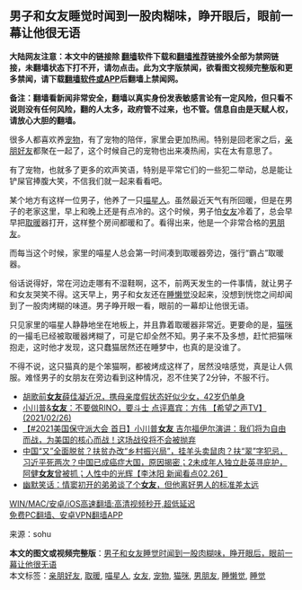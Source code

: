  <h2>男子和女友睡觉时闻到一股肉糊味，睁开眼后，眼前一幕让他很无语</h2> <p class="notice"><b>大陆网友注意：本文中的链接除 <a href="https://github.com/bannedbook/fanqiang" >翻墙</a>软件下载和<a href="https://github.com/killgcd/justmysocks/blob/master/README.md">翻墙推荐</a>链接外全部为禁网链接，未翻墙状态下打不开，请勿点击。此为文字版禁闻，欲看图文视频完整版和更多禁闻，请下载<a href="https://github.com/bannedbook/fanqiang">翻墙软件或APP</a>后翻墙上禁闻网。</p><p>备注：翻墙看新闻非常安全，翻墙以真实身份发表敏感言论有一定风险，但只看不说则没有任何风险，翻的人太多，政府管不过来，也不管。信息自由是天赋人权，请放心大胆的翻墙。</b></p>  <div class="entry"> <p>很多人都喜欢养<a href="https://www.bannedbook.org/bnews/tag/%e5%ae%a0%e7%89%a9/" class="st_tag internal_tag" rel="tag" title="标签 宠物 下的日志">宠物</a>，有了宠物的陪伴，家里会更加热闹。特别是回老家之后，<a href="https://www.bannedbook.org/bnews/tag/%E4%BA%B2%E6%9C%8B%E5%A5%BD%E5%8F%8B/" class="st_tag internal_tag" rel="tag" title="标签 亲朋好友 下的日志">亲朋好友</a>都聚在一起了，这个时候自己的宠物也出来凑热闹，实在太有意思了。</p> <p>有了宠物，也就多了更多的欢声笑语，特别是平常它们的一些犯二举动，总是能让铲屎官捧腹大笑，不信我们就一起来看看吧。</p>  <p>某个地方有这样一位男子，他养了一只<a href="https://www.bannedbook.org/bnews/tag/%e5%96%b5%e6%98%9f%e4%ba%ba/" class="st_tag internal_tag" rel="tag" title="标签 喵星人 下的日志">喵星人</a>。虽然最近天气有所回暖，但是在男子的老家这里，早上和晚上还是有点冷的。这个时候，男子怕<a href="https://www.bannedbook.org/bnews/tag/%e5%a5%b3%e5%8f%8b/" class="st_tag internal_tag" rel="tag" title="标签 女友 下的日志">女友</a>冷着了，总会早早把<a href="https://www.bannedbook.org/bnews/tag/%E5%8F%96%E6%9A%96/" class="st_tag internal_tag" rel="tag" title="标签 取暖 下的日志">取暖</a>器打开，这样整个房间都暖和了。看得出来，他是一个非常合格的<a href="https://www.bannedbook.org/bnews/tag/%E7%94%B7%E6%9C%8B%E5%8F%8B/" class="st_tag internal_tag" rel="tag" title="标签 男朋友 下的日志">男朋友</a>。</p> <p>而每当这个时候，家里的喵星人总会第一时间凑到取暖器旁边，强行“霸占”取暖器。</p>  <p>俗话说得好，常在河边走哪有不湿鞋啊，这不，前两天发生的一件事情，就让男子和女友哭笑不得。这天早上，男子和女友还在<a href="https://www.bannedbook.org/bnews/tag/%E7%9D%A1%E6%87%92%E8%A7%89/" class="st_tag internal_tag" rel="tag" title="标签 睡懒觉 下的日志">睡懒觉</a>没起来，没想到恍惚之间却闻到了一股肉烤糊的味道。男子睁开眼一看，眼前的一幕却让他很无语。</p> <p>只见家里的喵星人静静地坐在地板上，并且靠着取暖器非常近。更要命的是，<a href="https://www.bannedbook.org/bnews/tag/%e7%8c%ab%e5%92%aa/" class="st_tag internal_tag" rel="tag" title="标签 猫咪 下的日志">猫咪</a>的一撮毛已经被取暖器烤糊了，可是它却全然不知。男子来不及多想，赶忙把猫咪抱走，这时他才发现，这只蠢猫居然还在睡梦中，也真的是没谁了。</p>  <p>不得不说，这只猫真的是个笨猫啊，都被烤成这样了，居然没啥感觉，真是让人佩服。难怪男子的女朋友在旁边看到这种情况，忍不住笑了2分钟，不服不行。</p> <ul class='op-related-articles' title='相关阅读'> <li><a href='https://www.bannedbook.org/bnews/yule/20210227/1494875.html' target='_blank'>胡歌前<b>女友</b>薛佳凝近况，携母亲度假状态好似少女，42岁仍单身</a></li> <li><a href='https://www.bannedbook.org/bnews/comments/20210227/1494775.html' target='_blank'>小川普&<b>女友</b>：不要做RINO，要斗士    点评嘉宾：方伟 【希望之声TV】(2021/02/26)</a></li> <li><a href='https://www.bannedbook.org/bnews/bannedvideo/20210227/1494729.html' target='_blank'>【#2021美国保守派大会 首日】小川普<b>女友</b> 吉尔福伊尔演讲：我们将为自由而战，为美国的核心而战！这场战役将不会被抛弃</a></li> <li><a href='https://www.bannedbook.org/bnews/bannedvideo/20210226/1494191.html' target='_blank'>中国“又”全面脱贫？扶贫办改“乡村振兴局”，挂羊头卖鼠肉？扶“翠”字犯忌，习近平死两次？中国已成癌症大国，原因揭密；2未成年人独立赴英寻庇护，阿健<b>女友</b>曾被抓；人性中的光辉【李沐阳 新闻看点02.26】</a></li> <li><a href='https://www.bannedbook.org/bnews/funmedia/20210226/1494135.html' target='_blank'>幽默笑话：情窦初开的弟弟谈了个<b>女友</b>，但他离好男人的标准差太远</a></li> </ul> <p class="texttj"> <a href="https://github.com/bannedbook/fanqiang/wiki/V2ray%E6%9C%BA%E5%9C%BA" target="_blank">WIN/MAC/安卓/iOS高速翻墙:高清视频秒开,超低延迟</a><br/> <a href="https://github.com/bannedbook/fanqiang/wiki/%E7%A6%81%E9%97%BB%E7%BD%91%E5%AE%89%E5%8D%93%E7%BF%BB%E5%A2%99%E6%96%B0%E9%97%BBAPP" target="_blank">免费PC翻墙、安卓VPN翻墙APP</a></p><p> 来源：sohu </p><a name='sharetosocial'></a>       <div><b>本文的图文或视频完整版</b>：<a href='https://www.bannedbook.org/bnews/funmedia/20210228/1495355.html'>男子和女友睡觉时闻到一股肉糊味，睁开眼后，眼前一幕让他很无语</a></div>  </div><!--END ENTRY--> <div class="postfooter"> <div>本文标签：<a href="https://www.bannedbook.org/bnews/tag/%E4%BA%B2%E6%9C%8B%E5%A5%BD%E5%8F%8B/" rel="tag">亲朋好友</a>, <a href="https://www.bannedbook.org/bnews/tag/%E5%8F%96%E6%9A%96/" rel="tag">取暖</a>, <a href="https://www.bannedbook.org/bnews/tag/%e5%96%b5%e6%98%9f%e4%ba%ba/" rel="tag">喵星人</a>, <a href="https://www.bannedbook.org/bnews/tag/%e5%a5%b3%e5%8f%8b/" rel="tag">女友</a>, <a href="https://www.bannedbook.org/bnews/tag/%e5%ae%a0%e7%89%a9/" rel="tag">宠物</a>, <a href="https://www.bannedbook.org/bnews/tag/%e7%8c%ab%e5%92%aa/" rel="tag">猫咪</a>, <a href="https://www.bannedbook.org/bnews/tag/%E7%94%B7%E6%9C%8B%E5%8F%8B/" rel="tag">男朋友</a>, <a href="https://www.bannedbook.org/bnews/tag/%E7%9D%A1%E6%87%92%E8%A7%89/" rel="tag">睡懒觉</a>, <a href="https://www.bannedbook.org/bnews/tag/%E7%9D%A1%E8%A7%89/" rel="tag">睡觉</a></div>  </div><!--END POSTFOOTER--> 